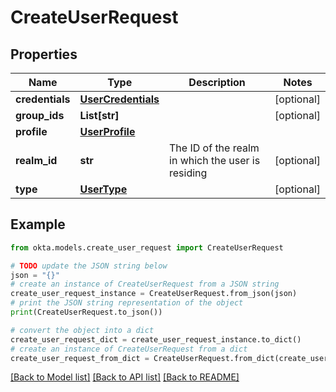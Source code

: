# CreateUserRequest


## Properties

Name | Type | Description | Notes
------------ | ------------- | ------------- | -------------
**credentials** | [**UserCredentials**](UserCredentials.md) |  | [optional] 
**group_ids** | **List[str]** |  | [optional] 
**profile** | [**UserProfile**](UserProfile.md) |  | 
**realm_id** | **str** | The ID of the realm in which the user is residing | [optional] 
**type** | [**UserType**](UserType.md) |  | [optional] 

## Example

```python
from okta.models.create_user_request import CreateUserRequest

# TODO update the JSON string below
json = "{}"
# create an instance of CreateUserRequest from a JSON string
create_user_request_instance = CreateUserRequest.from_json(json)
# print the JSON string representation of the object
print(CreateUserRequest.to_json())

# convert the object into a dict
create_user_request_dict = create_user_request_instance.to_dict()
# create an instance of CreateUserRequest from a dict
create_user_request_from_dict = CreateUserRequest.from_dict(create_user_request_dict)
```
[[Back to Model list]](../README.md#documentation-for-models) [[Back to API list]](../README.md#documentation-for-api-endpoints) [[Back to README]](../README.md)


